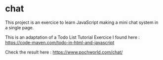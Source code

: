 # chat
This project is an exercice to learn JavaScript making a mini chat system in a single page.

This is an adaptation of a Todo List Tutorial Exercice I found here : https://code-maven.com/todo-in-html-and-javascript

Check the result here : https://www.pochworld.com/chat/
